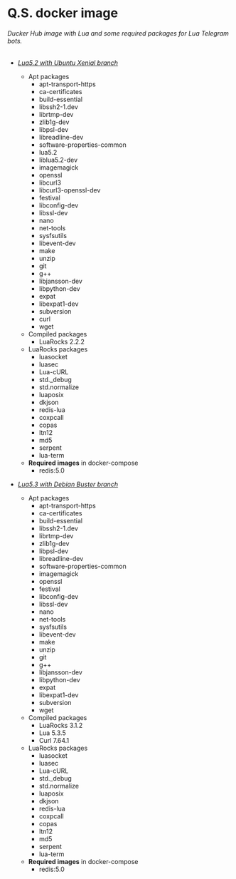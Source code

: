 # Q.S. docker image
###### Ducker Hub image with Lua and some required packages for Lua Telegram bots.

- [*Lua5.2 with Ubuntu Xenial branch*](https://github.com/otgo/qs/tree/lua5.2)
  - Apt packages
     * apt-transport-https
     * ca-certificates
     * build-essential
     * libssh2-1.dev
     * librtmp-dev
     * zlib1g-dev
     * libpsl-dev
     * libreadline-dev
     * software-properties-common
     * lua5.2
     * liblua5.2-dev
     * imagemagick
     * openssl
     * libcurl3
     * libcurl3-openssl-dev
     * festival
     * libconfig-dev
     * libssl-dev
     * nano
     * net-tools
     * sysfsutils
     * libevent-dev
     * make
     * unzip
     * git
     * g++
     * libjansson-dev
     * libpython-dev
     * expat
     * libexpat1-dev
     * subversion
     * curl
     * wget
  - Compiled packages
     * LuaRocks 2.2.2
  - LuaRocks packages
     * luasocket
     * luasec
     * Lua-cURL
     * std._debug
     * std.normalize
     * luaposix
     * dkjson
     * redis-lua
     * coxpcall
     * copas
     * ltn12
     * md5
     * serpent
     * lua-term
  - **Required images** in docker-compose
     * redis:5.0

- [*Lua5.3 with Debian Buster branch*](https://github.com/otgo/qs/tree/lua5.3)
  - Apt packages
     * apt-transport-https
     * ca-certificates
     * build-essential
     * libssh2-1.dev
     * librtmp-dev
     * zlib1g-dev
     * libpsl-dev
     * libreadline-dev
     * software-properties-common
     * imagemagick
     * openssl
     * festival
     * libconfig-dev
     * libssl-dev
     * nano
     * net-tools
     * sysfsutils
     * libevent-dev
     * make
     * unzip
     * git
     * g++
     * libjansson-dev
     * libpython-dev
     * expat
     * libexpat1-dev
     * subversion
     * wget
  - Compiled packages
     * LuaRocks 3.1.2
     * Lua 5.3.5
     * Curl 7.64.1
  - LuaRocks packages
     * luasocket
     * luasec
     * Lua-cURL
     * std._debug
     * std.normalize
     * luaposix
     * dkjson
     * redis-lua
     * coxpcall
     * copas
     * ltn12
     * md5
     * serpent
     * lua-term
  - **Required images** in docker-compose
     * redis:5.0
